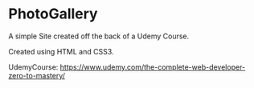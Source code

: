 # PhotoGallery
A simple Site created off the back of a Udemy Course.

Created using HTML and CSS3.

UdemyCourse: 
https://www.udemy.com/the-complete-web-developer-zero-to-mastery/
